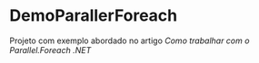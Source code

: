 # DemoParallerForeach
Projeto com exemplo abordado no artigo *Como trabalhar com o Parallel.Foreach .NET*
